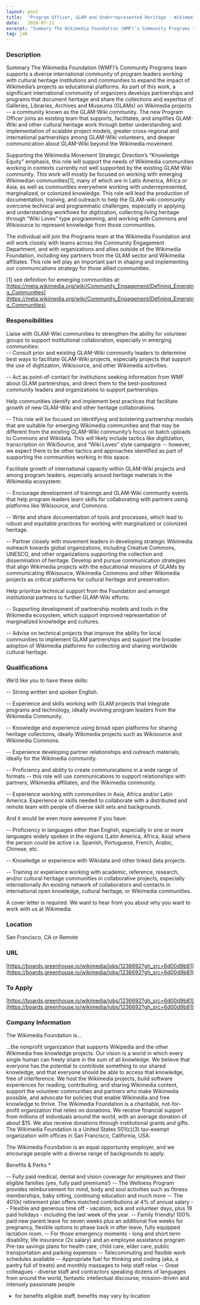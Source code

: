 ```yaml
---
layout: post
title:  "Program Officer, GLAM and Underrepresented Heritage - Wikimedia Foundation"
date:   2018-07-11
excerpt: "Summary The Wikimedia Foundation (WMF)’s Community Programs team supports a diverse international community of program leaders working with cultural heritage institutions and communities to expand the impact of Wikimedia’s projects as educational platforms. As part of this work, a significant international community of organizers develops partnerships and programs that document..."
tag: job
---
```


### Description   

Summary
The Wikimedia Foundation (WMF)’s Community Programs team supports a diverse international community of program leaders working with cultural heritage institutions and communities to expand the impact of Wikimedia’s projects as educational platforms. As part of this work, a significant international community of organizers develops partnerships and programs that document heritage and share the collections and expertise of Galleries, Libraries, Archives and Museums (GLAMs) on Wikimedia projects -- a community known as the GLAM-Wiki community. The new Program Officer joins an existing team that supports, facilitates, and amplifies GLAM-Wiki and other cultural heritage work through better understanding and implementation of scalable project models, greater cross-regional and international partnerships among GLAM-Wiki volunteers, and deeper communication about GLAM-Wiki beyond the Wikimedia movement.

Supporting the Wikimedia Movement Strategic Direction’s “Knowledge Equity” emphasis, this role will support the needs of Wikimedia communities working in contexts currently not well supported by the existing GLAM-Wiki community. This work will mostly be focused on working with emerging Wikimedian communities[1], many of which are in Latin America, Africa or Asia, as well as communities everywhere working with underrepresented, marginalized, or colonized knowledge. This role will lead the production of documentation, training, and outreach to help the GLAM-wiki community overcome technical and programmatic challenges, especially in applying and understanding workflows for digitization, collecting living heritage through “Wiki Loves” type programming, and working with Commons and Wikisource to represent knowledge from those communities.  

The individual will join the Programs team at the Wikimedia Foundation and will work closely with teams across the Community Engagement Department, and with organizations and allies outside of the Wikimedia Foundation, including key partners from the GLAM sector and Wikimedia affiliates. This role will play an important part in shaping and implementing our communications strategy for those allied communities.

[1] see definition for emerging communities at: [https://meta.wikimedia.org/wiki/Community_Engagement/Defining_Emerging_Communities](https://meta.wikimedia.org/wiki/Community_Engagement/Defining_Emerging_Communities)




### Responsibilities   

Liaise with GLAM-Wiki communities to strengthen the ability for volunteer groups to support institutional collaboration, especially in emerging communities:   
 -- Consult prior and existing GLAM-Wiki community leaders to determine best ways to facilitate GLAM-Wiki projects, especially projects that support the use of digitization, Wikisource, and other Wikimedia activities.

 -- Act as point-of-contact for institutions seeking information from WMF about GLAM partnerships, and direct them to the best-positioned community leaders and organizations to support partnerships.

Help communities identify and implement best practices that facilitate growth of new GLAM-Wiki and other heritage collaborations.

 -- This role will be focused on identifying and bolstering partnership models that are suitable for emerging Wikimedia communities and that may be different from the existing GLAM-Wiki community’s focus on batch uploads to Commons and Wikidata. This will likely include tactics like digitization, transcription on WikiSource, and “Wiki Loves” style campaigns -- however, we expect there to be other tactics and approaches identified as part of supporting the communities working in this space.

Facilitate growth of international capacity within GLAM-Wiki projects and among program leaders, especially around heritage materials in the Wikimedia ecosystem:

 -- Encourage development of trainings and GLAM-Wiki community events that help program leaders learn skills for collaborating with partners using platforms like Wikisource, and Commons.

 -- Write and share documentation of tools and processes, which lead to robust and equitable practices for working with marginalized or colonized heritage.

 -- Partner closely with movement leaders in developing strategic Wikimedia outreach towards global organizations, including Creative Commons, UNESCO, and other organizations supporting the collection and dissemination of heritage.
Develop and pursue communication strategies that align Wikimedia projects with the educational missions of GLAMs by communicating Wikisource, Wikimedia Commons and other Wikimedia projects as critical platforms for cultural heritage and preservation.

Help prioritize technical support from the Foundation and amongst institutional partners to further GLAM-Wiki efforts:

 -- Supporting development of partnership models and tools in the Wikimedia ecosystem, which support improved representation of marginalized knowledge and cultures.

 -- Advise on technical projects that improve the ability for local communities to implement GLAM partnerships and support the broader adoption of Wikimedia platforms for collecting and sharing worldwide cultural heritage.


### Qualifications   

We’d like you to have these skills:

 -- Strong written and spoken English.

 -- Experience and skills working with GLAM projects that integrate programs and technology, ideally involving program leaders from the Wikimedia Community.

 -- Knowledge and experience using broad open platforms for sharing heritage collections, ideally Wikimedia projects such as Wikisource and Wikimedia Commons.

 -- Experience developing partner relationships and outreach materials, ideally for the Wikimedia community.

 -- Proficiency and ability to create communications in a wide range of formats -- this role will use communications to support relationships with partners, Wikimedia affiliates, and the Wikimedia community.

 -- Experience working with communities in Asia, Africa and/or Latin America.
Experience or skills needed to collaborate with a distributed and remote team with people of diverse skill sets and backgrounds.

And it would be even more awesome if you have:

 -- Proficiency in languages other than English, especially in one or more languages widely spoken in the regions (Latin America, Africa, Asia) where the person could be active i.e. Spanish, Portuguese, French, Arabic, Chinese, etc.

 -- Knowledge or experience with Wikidata and other linked data projects.

 -- Training or experience working with academic, reference, research, and/or cultural heritage communities in collaborative projects, especially internationally
An existing network of collaborators and contacts in international open knowledge, cultural heritage, or Wikimedia communities.

A cover letter is required. We want to hear from you about why you want to work with us at Wikimedia.




### Location   

San Francisco, CA or Remote


### URL   

[https://boards.greenhouse.io/wikimedia/jobs/1236692?gh_src=6d00d9b81](https://boards.greenhouse.io/wikimedia/jobs/1236692?gh_src=6d00d9b81)

### To Apply   

[https://boards.greenhouse.io/wikimedia/jobs/1236692?gh_src=6d00d9b81](https://boards.greenhouse.io/wikimedia/jobs/1236692?gh_src=6d00d9b81)


### Company Information   

The Wikimedia Foundation is... 

...the nonprofit organization that supports Wikipedia and the other Wikimedia free knowledge projects. Our vision is a world in which every single human can freely share in the sum of all knowledge. We believe that everyone has the potential to contribute something to our shared knowledge, and that everyone should be able to access that knowledge, free of interference. We host the Wikimedia projects, build software experiences for reading, contributing, and sharing Wikimedia content, support the volunteer communities and partners who make Wikimedia possible, and advocate for policies that enable Wikimedia and free knowledge to thrive. The Wikimedia Foundation is a charitable, not-for-profit organization that relies on donations. We receive financial support from millions of individuals around the world, with an average donation of about $15. We also receive donations through institutional grants and gifts. The Wikimedia Foundation is a United States 501(c)(3) tax-exempt organization with offices in San Francisco, California, USA.

The Wikimedia Foundation is an equal opportunity employer, and we encourage people with a diverse range of backgrounds to apply.

Benefits & Perks *

-- Fully paid medical, dental and vision coverage for employees and their eligible families (yes, fully paid premiums!)
-- The Wellness Program provides reimbursement for mind, body and soul activities such as fitness memberships, baby sitting, continuing education and much more
-- The 401(k) retirement plan offers matched contributions at 4% of annual salary
-- Flexible and generous time off - vacation, sick and volunteer days, plus 19 paid holidays - including the last week of the year.
-- Family friendly! 100% paid new parent leave for seven weeks plus an additional five weeks for pregnancy, flexible options to phase back in after leave, fully equipped lactation room.
-- For those emergency moments - long and short term disability, life insurance (2x salary) and an employee assistance program
Pre-tax savings plans for health care, child care, elder care, public transportation and parking expenses
-- Telecommuting and flexible work schedules available
-- Appropriate fuel for thinking and coding (aka, a pantry full of treats) and monthly massages to help staff relax
-- Great colleagues - diverse staff and contractors speaking dozens of languages from around the world, fantastic intellectual discourse, mission-driven and intensely passionate people

* for benefits eligible staff, benefits may vary by location



